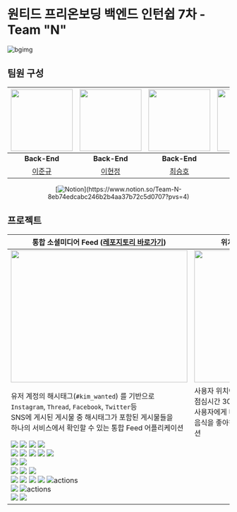 # 원티드 프리온보딩 백엔드 인턴쉽 7차 - Team "N"
![bgimg](https://drive.google.com/uc?export=view&id=12LSA_5XiPkuSnokXMp_YBOyc0X6uCOQq)
## 팀원 구성
<div align="center">

| <img src="https://drive.google.com/uc?export=view&id=1zV9DywkNWbgT5dJIuMNNHMfft0GnkoDU" width="140" height="140"> | <img src="https://drive.google.com/uc?export=view&id=1xZq17TkXxbKIMou_1N8HI5jJ1hGuKmD4" width="140" height="140"> | <img src="https://drive.google.com/uc?export=view&id=1W6rZe96xwdXJeNULFtXOm8Iip6tzN0B6" width="140" height="140"> | <img src="https://drive.google.com/uc?export=view&id=1fBa0aPyXRkrijdG6o3RQcj5ahm_dSktb" width="140" height="140"> |  
|------------------------------------------------------------------------------------------------------------|-----------------------------------------------------------------------------------------------------------------|-------------------------------------------------------------------------------------------------------------------------------------------|-----------------------------------------------------------------------------------------------------------------|  
| <div align="center">**Back-End**</div>|<div align="center"> **Back-End** </div> | <div align="center"> **Back-End** </div>|<div align="center"> **Back-End** </div>                                            |                                                                                                 |
| <div align="center">[이준규](https://github.com/junkyu92)</div> |<div align="center"> [이현정](https://github.com/12hyeon)</div>|<div align="center"> [최승호](https://github.com/madst0614)</div>|<div align="center"> [조현수](https://github.com/HyunsooZo)</div>| 

[![Notion](https://img.shields.io/badge/팀_Notion으로_이동하기_(클릭!)-85EA2D.svg?style=for-the-badge&logo=notion&logoColor=black)](https://www.notion.so/Team-N-8eb74edcabc246b2b4aa37b72c5d0707?pvs=4)
</div>


## 프로젝트 

<div align="center">

|통합 소셜미디어 Feed ([레포지토리 바로가기](https://github.com/7th-wanted-pre-onboarding-teamN/sns-feed))|위치기반 맛집 검색 ([레포지토리 바로가기](https://github.com/7th-wanted-pre-onboarding-teamN/tasty-spots-finder))|
|--|--|
| <img src="https://drive.google.com/uc?export=view&id=1A_bLagiIwzrQKsgAQhOvUOBYR2oeXQaA" width="400" height="300">|<img src="https://drive.google.com/uc?export=view&id=1ao9DS774XCdhehEkltknlS5dC2mNMc7m" width="400" height="300">|
|유저 계정의 해시태그(`#kim_wanted`) 를 기반으로<br>`Instagram`, `Thread`, `Facebook`, `Twitter`등 <br>SNS에 게시된 게시물 중 해시태그가 포함된 게시물들을<br> 하나의 서비스에서 확인할 수 있는 통합 Feed 어플리케이션|사용자 위치에맞게 주변맛집 목록 뿐만 아니라<br>점심시간 30분 전 점심 추천 기능을 통해<br>사용자에게 더 나은 경험과 편의를 제공하는,<br> 음식을 좋아하는 사람들 간의 소통과 공유를 위한 어플리케이션|
|<img src="https://img.shields.io/badge/java-007396?&logo=java&logoColor=white"> <img src="https://img.shields.io/badge/spring-6DB33F?&logo=spring&logoColor=white"> <img src="https://img.shields.io/badge/Spring boot-6DB33F?&logo=Spring boot&logoColor=white"> <img src="https://img.shields.io/badge/gradle-02303A?&logo=gradle&logoColor=white"><br><img src="https://img.shields.io/badge/MariaDB-003545?&logo=mariaDB&logoColor=white"> <img src="https://img.shields.io/badge/redis-DC382D?&logo=redis&logoColor=white"> <img src="https://img.shields.io/badge/Spring JPA-6DB33F?&logo=Spring JPA&logoColor=white"> <img src="https://img.shields.io/badge/querydsl-2599ED?&logo=querydsl&logoColor=white">  <img src="https://img.shields.io/badge/SMTP-CC0000?&logo=Gmail&logoColor=white"><br><img src="https://img.shields.io/badge/AssertJ-25A162?&logo=AssertJ&logoColor=white"> <img src="https://img.shields.io/badge/Mockito-008D62?&logo=Mockito&logoColor=white"><br><img src="https://img.shields.io/badge/intellijidea-000000?&logo=intellijidea&logoColor=white"> <img src="https://img.shields.io/badge/postman-FF6C37?&logo=postman&logoColor=white"> <img src="https://img.shields.io/badge/swagger-85EA2D?&logo=swagger&logoColor=white"><br><image src="https://img.shields.io/badge/Docker-2496ED?&logo=Docker&logoColor=white"> <img src="https://img.shields.io/badge/aws-232F3E?&logo=amazonaws&logoColor=white"> <img src="https://img.shields.io/badge/ec2-FF9900?&logo=amazonec2&logoColor=white"> <img src="https://img.shields.io/badge/rds-527FFF?&logo=amazonrds&logoColor=white"> <img src="https://img.shields.io/badge/ElasticCache-201d90?&logo=amazonelasticcache&logoColor=white" alt="actions"><br><img src="https://img.shields.io/badge/github-181717?&logo=github&logoColor=white"> <img src="https://img.shields.io/badge/Jenkins-2088FF?&logo=Jenkins&logoColor=white" alt="actions"><br><img src="https://img.shields.io/badge/discord-4A154B?&logo=discord&logoColor=white"> <img src="https://img.shields.io/badge/notion-000000?&logo=notion&logoColor=white">||

</div>
